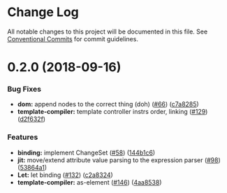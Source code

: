# Change Log

All notable changes to this project will be documented in this file.
See [Conventional Commits](https://conventionalcommits.org) for commit guidelines.

<a name="0.2.0"></a>
# 0.2.0 (2018-09-16)


### Bug Fixes

* **dom:** append nodes to the correct thing (doh) ([#66](https://github.com/aurelia/aurelia/issues/66)) ([c7a8285](https://github.com/aurelia/aurelia/commit/c7a8285))
* **template-compiler:** template controller instrs order, linking ([#129](https://github.com/aurelia/aurelia/issues/129)) ([d2f632f](https://github.com/aurelia/aurelia/commit/d2f632f))


### Features

* **binding:** implement ChangeSet ([#58](https://github.com/aurelia/aurelia/issues/58)) ([144b1c6](https://github.com/aurelia/aurelia/commit/144b1c6))
* **jit:** move/extend attribute value parsing to the expression parser ([#98](https://github.com/aurelia/aurelia/issues/98)) ([53864a1](https://github.com/aurelia/aurelia/commit/53864a1))
* **Let:** let binding ([#132](https://github.com/aurelia/aurelia/issues/132)) ([c2a8324](https://github.com/aurelia/aurelia/commit/c2a8324))
* **template-compiler:** as-element ([#146](https://github.com/aurelia/aurelia/issues/146)) ([4aa8538](https://github.com/aurelia/aurelia/commit/4aa8538))
